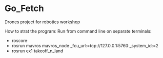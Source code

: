 # Go_Fetch
Drones project for robotics workshop

How to strat the program:
Run from command line on separate terminals:
- roscore
- rosrun mavros mavros_node _fcu_url:=tcp://127.0.0.1:5760 _system_id:=2
- rosrun ex1 takeoff_n_land
